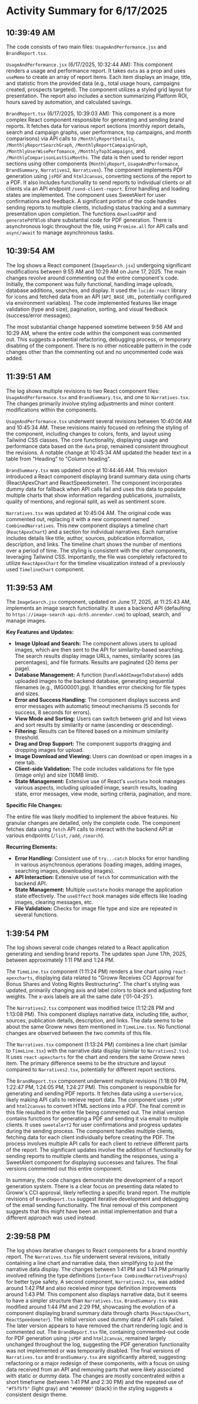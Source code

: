 # Activity Summary for 6/17/2025

## 10:39:49 AM
The code consists of two main files: `UsageAndPerformance.jsx` and `BrandReport.tsx`.

`UsageAndPerformance.jsx` (6/17/2025, 10:32:44 AM): This component renders a usage and performance report. It takes `data` as a prop and uses `useMemo` to create an array of report items.  Each item displays an image, title, and statistic from the provided data (e.g., total usage hours, campaigns created, prospects targeted). The component utilizes a styled grid layout for presentation.  The report also includes a section summarizing Platform ROI, hours saved by automation, and calculated savings.

`BrandReport.tsx` (6/17/2025, 10:39:03 AM): This component is a more complex React component responsible for generating and sending brand reports. It fetches data for various report sections (monthly report details, search and campaign graphs, user performance, top campaigns, and month comparisons) via API calls to `/MonthlyReportDetails`, `/MonthlyReportSearchGraph`, `/MonthlyReportCampaignGraph`, `/MonthlyUserWisePerfomance`, `/MonthlyTop3Campaigns`, and `/MonthlyComparisonLastSixMonths`. The data is then used to render report sections using other components (`MonthlyReport`, `UsageAndPerformance`, `BrandSummary`, `Narratives2`, `Narratives`).  The component implements PDF generation using `jsPDF` and `html2canvas`, converting sections of the report to a PDF. It also includes functionality to send reports to individual clients or all clients via an API endpoint `/send-client-report`. Error handling and loading states are implemented.  The component uses SweetAlert for user confirmations and feedback. A significant portion of the code handles sending reports to multiple clients, including status tracking and a summary presentation upon completion.  The functions `downloadPDF` and `generatePdfBlob` share substantial code for PDF generation.  There is asynchronous logic throughout the file, using `Promise.all` for API calls and `async/await` to manage asynchronous tasks.


## 10:39:54 AM
The log shows a React component (`ImageSearch.jsx`) undergoing significant modifications between 9:55 AM and 10:29 AM on June 17, 2025.  The main changes revolve around commenting out the entire component's code.  Initially, the component was fully functional, handling image uploads, database additions, searches, and display.  It used the `lucide-react` library for icons and fetched data from an API (`API_BASE_URL`, potentially configured via environment variables).  The code implemented features like image validation (type and size), pagination, sorting, and visual feedback (success/error messages).

The most substantial change happened sometime between 9:56 AM and 10:29 AM, where the entire code within the component was commented out. This suggests a potential refactoring, debugging process, or temporary disabling of the component.  There is no other noticeable pattern in the code changes other than the commenting out and no uncommented code was added.


## 11:39:51 AM
The log shows multiple revisions to two React component files: `UsageAndPerformance.tsx` and `BrandSummary.tsx`, and one to `Narratives.tsx`.  The changes primarily involve styling adjustments and minor content modifications within the components.

`UsageAndPerformance.tsx` underwent several revisions between 10:40:06 AM and 10:45:34 AM.  These revisions mainly focused on refining the styling of the component, including changes to colors, fonts, and layout using Tailwind CSS classes. The core functionality, displaying usage and performance data based on the `data` prop, remained consistent throughout the revisions.  A notable change at 10:45:34 AM updated the header text in a table from "Heading" to "Column heading".

`BrandSummary.tsx` was updated once at 10:44:46 AM. This revision introduced a React component displaying brand summary data using charts (ReactApexChart and ReactSpeedometer). The component incorporates dummy data for fallback when API calls fail and uses this data to populate multiple charts that show information regarding publications, journalists, quality of mentions, and regional split, as well as sentiment score.


`Narratives.tsx` was updated at 10:45:04 AM. The original code was commented out, replacing it with a new component named `CombinedNarratives`. This new component displays a timeline chart (`ReactApexChart`) and a section for individual narratives. Each narrative includes details like title, author, sources, publication information, description, and links. The timeline chart shows the number of mentions over a period of time. The styling is consistent with the other components, leveraging Tailwind CSS.  Importantly, the file was completely refactored to utilize `ReactApexChart` for the timeline visualization instead of a previously used `TimelineChart` component.


## 11:39:53 AM
The `ImageSearch.jsx` component, updated on June 17, 2025, at 11:25:43 AM, implements an image search functionality.  It uses a backend API (defaulting to `https://image-search-api-dch5.onrender.com`) to upload, search, and manage images.

**Key Features and Updates:**

* **Image Upload and Search:** The component allows users to upload images, which are then sent to the API for similarity-based searching.  The search results display image URLs, names, similarity scores (as percentages), and file formats.  Results are paginated (20 items per page).
* **Database Management:**  A function (`handleAddImageToDatabase`) adds uploaded images to the backend database, generating sequential filenames (e.g., IMG00001.jpg).  It handles error checking for file types and sizes.
* **Error and Success Handling:**  The component displays success and error messages with automatic timeout mechanisms (5 seconds for success, 8 seconds for errors).
* **View Mode and Sorting:**  Users can switch between grid and list views and sort results by similarity or name (ascending or descending).
* **Filtering:** Results can be filtered based on a minimum similarity threshold.
* **Drag and Drop Support:** The component supports dragging and dropping images for upload.
* **Image Download and Viewing:** Users can download or open images in a new tab.
* **Client-side Validation:**  The code includes validations for file type (image only) and size (10MB limit).
* **State Management:**  Extensive use of React's `useState` hook manages various aspects, including uploaded image, search results, loading state, error messages, view mode, sorting criteria, pagination, and more.

**Specific File Changes:**

The entire file was likely modified to implement the above features.  No granular changes are detailed, only the complete code. The component fetches data using `fetch` API calls to interact with the backend API at various endpoints (`/list`, `/add`, `/search`).


**Recurring Elements:**

* **Error Handling:** Consistent use of `try...catch` blocks for error handling in various asynchronous operations (loading images, adding images, searching images, downloading images).
* **API Interaction:**  Extensive use of `fetch` for communication with the backend API.
* **State Management:**  Multiple `useState` hooks manage the application state effectively.  The `useEffect` hook manages side effects like loading images, clearing messages, etc.
* **File Validation:** Checks for image file type and size are repeated in several functions.


## 1:39:54 PM
The log shows several code changes related to a React application generating and sending brand reports.  The updates span June 17th, 2025, between approximately 1:11 PM and 1:24 PM.

The `TimeLine.tsx` component (1:11:24 PM) renders a line chart using `react-apexcharts`, displaying data related to "Groww Receives CCI Approval for Bonus Shares and Voting Rights Restructuring".  The chart's styling was updated, primarily changing axis and label colors to black and adjusting font weights. The x-axis labels are all the same date ('01-04-25').

The `Narratives2.tsx` component was modified twice (1:12:28 PM and 1:13:08 PM). This component displays narrative data, including title, author, sources, publication details, description, and links.  The data seems to be about the same Groww news item mentioned in `TimeLine.tsx`. No functional changes are observed between the two commits of this file.

The `Narratives.tsx` component (1:13:24 PM) combines a line chart (similar to `TimeLine.tsx`) with the narrative data display (similar to `Narratives2.tsx`).  It uses `react-apexcharts` for the chart and renders the same Groww news item.  The primary difference seems to be the structure and layout compared to `Narratives2.tsx`, potentially for different report sections.

The `BrandReport.tsx` component underwent multiple revisions (1:18:09 PM, 1:22:47 PM, 1:24:05 PM, 1:24:27 PM). This component is responsible for generating and sending PDF reports. It fetches data using a `userService`, likely making API calls to retrieve report data.  The component uses `jsPDF` and `html2canvas` to convert HTML sections into a PDF. The final commit in this file resulted in the entire file being commented out. The initial version contains functions for generating a PDF and sending it via email to multiple clients. It uses `sweetalert2` for user confirmations and progress updates during the sending process. The component handles multiple clients, fetching data for each client individually before creating the PDF.  The process involves multiple API calls for each client to retrieve different parts of the report. The significant updates involve the addition of functionality for sending reports to multiple clients and handling the responses, using a SweetAlert component for displaying successes and failures.  The final versions commented out this entire component.

In summary, the code changes demonstrate the development of a report generation system.  There is a clear focus on presenting data related to Groww's CCI approval, likely reflecting a specific brand report.  The multiple revisions of `BrandReport.tsx` suggest iterative development and debugging of the email sending functionality. The final removal of this component suggests that this might have been an initial implementation and that a different approach was used instead.


## 2:39:58 PM
The log shows iterative changes to React components for a brand monthly report.  The `Narratives.tsx` file underwent several revisions, initially containing a line chart and narrative data, then simplifying to just the narrative data display.  The changes between 1:41 PM and 1:43 PM primarily involved refining the type definitions (`interface CombinedNarrativesProps`) for better type safety.  A second component, `Narratives2.tsx`, was added around 1:42 PM and  also received minor type definition improvements around 1:43 PM. This component also displays narrative data, but it seems to have a simpler structure than `Narratives.tsx`.  `BrandSummary.tsx` was modified around 1:44 PM and 2:29 PM, showcasing the evolution of a component displaying brand summary data through charts (`ReactApexChart`, `ReactSpeedometer`). The initial version used dummy data if API calls failed. The later version appears to have removed the chart rendering logic and is commented out.  The `BrandReport.tsx` file, containing commented-out code for PDF generation using `jsPDF` and `html2canvas`, remained largely unchanged throughout the log, suggesting the PDF generation functionality was not implemented or was temporarily disabled.  The final versions of `Narratives.tsx` and `BrandSummary.tsx`  are significantly altered, suggesting refactoring or a major redesign of these components, with a focus on using data received from an API and removing parts that were likely associated with static or dummy data.  The changes are mostly concentrated within a short timeframe (between 1:41 PM and 2:30 PM) and the repeated use of  `"#f5f5f5"` (light gray) and `"#000000"` (black) in the styling suggests a consistent design theme.
